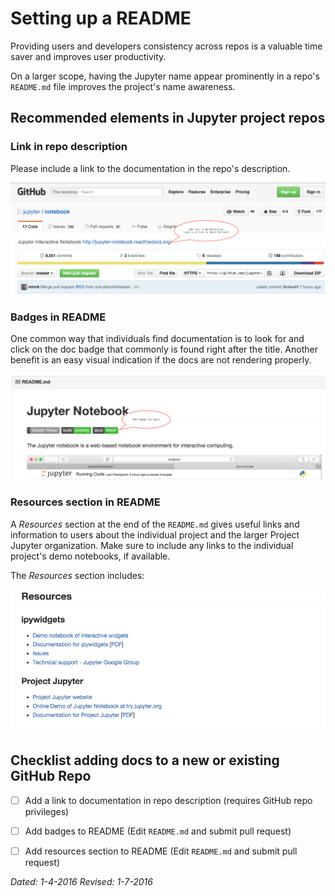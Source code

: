 # Setting up a README

Providing users and developers consistency across repos is a valuable time
saver and improves user productivity.

On a larger scope, having the Jupyter name appear prominently in a repo's
`README.md` file improves the project's name awareness.

## Recommended elements in Jupyter project repos

### Link in repo description
Please include a link to the documentation in the repo's description.

![Repo description and documentation link ](static/repo-description.png "Screenshot of documentation link in GitHub repo description")

### Badges in README
One common way that individuals find documentation is to look for and click
on the doc badge that commonly is found right after the title. Another
benefit is an easy visual indication if the docs are not rendering properly.

![Badges in README.md ](static/repo-badges.png "Screenshot of badges displayed under the repo title in the README file")

### Resources section in README

A *Resources* section at the end of the `README.md` gives useful links and
information to users about the individual project and the larger Project
Jupyter organization. Make sure to include any links to the individual project's
demo notebooks, if available.

The *Resources* section includes:

![Resources section in `README.md` ](static/repo-resources.png "Screenshot of resource list at end of README file")


## Checklist adding docs to a new or existing GitHub Repo

- [ ] Add a link to documentation in repo description (requires GitHub repo privileges)
- [ ] Add badges to README (Edit `README.md` and submit pull request)
- [ ] Add resources section to README (Edit `README.md` and submit pull request)


*Dated: 1-4-2016*
*Revised: 1-7-2016*